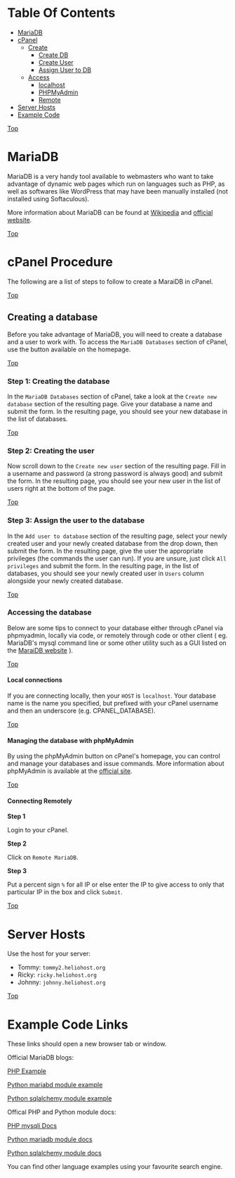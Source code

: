 <a comment="Leveraging lists to create a manually created TOC.  Unfortunately, we cannot get rid of the bullet points.  Something is better than nothing."></a>
<a id="top"></a>
# Table Of Contents
* [MariaDB](#mariadb)
* [cPanel](#cpanel)
  * [Create](#cpanel-create)
    * [Create DB](#cpanel-create-step1)
    * [Create User](#cpanel-create-step2)
    * [Assign User to DB](#cpanel-create-step3)
  * [Access](#cpanel-access)
    * [localhost](#cpanel-access-local)
    * [PHPMyAdmin](#cpanel-access-phpmyadmin)
    * [Remote](#cpanel-access-remote)
* [Server Hosts](#server-hosts)
* [Example Code](#example-code)

[Top](#top)<a id="mariadb"></a>
# MariaDB 

MariaDB is a very handy tool available to webmasters who want to take advantage of dynamic web pages which run on languages such as PHP, as well as softwares like WordPress that may have been manually installed \(not installed using Softaculous\).

More information about MariaDB can be found at <a href="https://en.wikipedia.org/wiki/MariaDB" target="_blank">Wikipedia</a> and <a href="https://mariadb.org/" target="_blank">official website</a>.

[Top](#top)<a id="cpanel"></a>
# cPanel Procedure 

The following are a list of steps to follow to create a MaraiDB in cPanel.

[Top](#top)<a id="cpanel-create"></a>
## Creating a database 

Before you take advantage of MariaDB, you will need to create a database and a user to work with. To access the `MariaDB Databases` section of cPanel, use the button available on the homepage.

[Top](#top)<a id="cpanel-create-step1"></a>
### Step 1: Creating the database 

In the `MariaDB Databases` section of cPanel, take a look at the `Create new database` section of the resulting page. Give your database a name and submit the form. In the resulting page, you should see your new database in the list of databases.

[Top](#top)<a id="cpanel-create-step2"></a>
### Step 2: Creating the user 

Now scroll down to the `Create new user` section of the resulting page. Fill in a username and password \(a strong password is always good\) and submit the form. In the resulting page, you should see your new user in the list of users right at the bottom of the page.

[Top](#top)<a id="cpanel-create-step3"></a>
### Step 3: Assign the user to the database 

In the `Add user to database` section of the resulting page, select your newly created user and your newly created database from the drop down, then submit the form. In the resulting page, give the user the appropriate privileges \(the commands the user can run\). If you are unsure, just click `All privileges` and submit the form. In the resulting page, in the list of databases, you should see your newly created user in `Users` column alongside your newly created database.

[Top](#top)<a id="cpanel-access"></a>
### Accessing the database 

Below are some tips to connect to your database either through cPanel via phpmyadmin, locally via code, or remotely through code or other client \( eg. MariaDB's mysql command line or some other utility such as a GUI listed on the [MaraiDB website](https://mariadb.com/kb/en/graphical-and-enhanced-clients/) \).

[Top](#top)<a id="cpanel-access-local"></a>
#### Local connections 

If you are connecting locally, then your `HOST` is `localhost`. Your database name is the name you specified, but prefixed with your cPanel username and then an underscore \(e.g. CPANEL\_DATABASE\).

[Top](#top)<a id="cpanel-access-phpmyadmin"></a>
#### Managing the database with phpMyAdmin 

By using the phpMyAdmin button on cPanel's homepage, you can control and manage your databases and issue commands. More information about phpMyAdmin is available at the [official site](https://www.phpmyadmin.net).

[Top](#top)<a id="cpanel-access-remote"></a>
#### Connecting Remotely 

**Step 1**

Login to your cPanel.

**Step 2**

Click on `Remote MariaDB`.

**Step 3**

Put a percent sign `%` for all IP or else enter the IP to give access to only that particular IP in the box and click `Submit`.

[Top](#top)<a id="server-hosts"></a>
# Server Hosts  

Use the host for your server:

* Tommy: `tommy2.heliohost.org`
* Ricky: `ricky.heliohost.org`
* Johnny: `johnny.heliohost.org`

[Top](#top)<a id="example-code"></a>
# Example Code Links
These links should open a new browser tab or window.

Official MariaDB blogs:

<a href="https://mariadb.com/resources/blog/how-to-connect-python-programs-to-mariadb/" target="_blank">PHP Example</a>

<a href="https://mariadb.com/resources/blog/how-to-connect-python-programs-to-mariadb/" target="_blank">Python mariabd module example</a>

<a href="https://mariadb.com/resources/blog/using-sqlalchemy-with-mariadb-connector-python-part-1/" target="_blank">Python sqlalchemy module example</a>

Offical PHP and Python module docs:

<a href="https://www.php.net/manual/en/book.mysqli.php" target="_blank">PHP mysqli Docs</a>

<a href="https://mariadb-corporation.github.io/mariadb-connector-python/" target="_blank">Python mariadb module docs</a>

<a href="https://docs.sqlalchemy.org/en/20/" target="_blank">Python sqlalchemy module docs</a>

You can find other language examples using your favourite search engine.